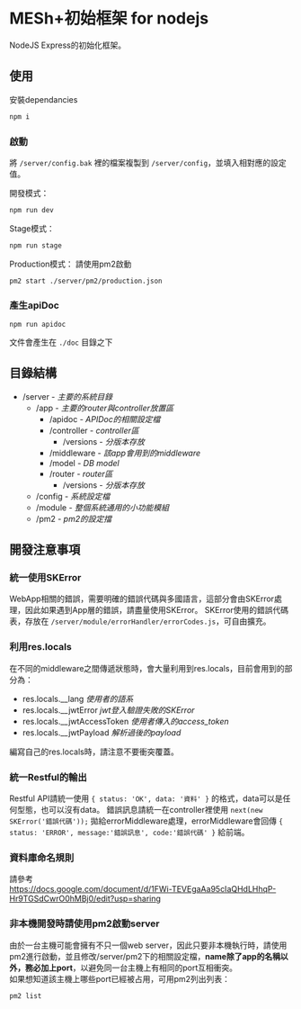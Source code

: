 # MESh+初始框架 for nodejs
NodeJS Express的初始化框架。

## 使用
安裝dependancies
```js
npm i
```
### 啟動
將 `/server/config.bak` 裡的檔案複製到 `/server/config`，並填入相對應的設定值。

開發模式：
```js
npm run dev
```

Stage模式：
```js
npm run stage
```

Production模式：
請使用pm2啟動
```
pm2 start ./server/pm2/production.json
```

### 產生apiDoc
```
npm run apidoc
```
文件會產生在 `./doc` 目錄之下

## 目錄結構
- /server - *主要的系統目錄*
  - /app - *主要的router與controller放置區*
    - /apidoc - *APIDoc的相關設定檔*
    - /controller - *controller區*
      - /versions - *分版本存放*
    - /middleware - *該app會用到的middleware*
    - /model - *DB model*
    - /router - *router區*
      - /versions - *分版本存放*
  - /config - *系統設定檔*
  - /module - *整個系統通用的小功能模組*
  - /pm2 - *pm2的設定擋*

## 開發注意事項
### 統一使用SKError
WebApp相關的錯誤，需要明確的錯誤代碼與多國語言，這部分會由SKError處理，因此如果遇到App層的錯誤，請盡量使用SKError。
SKError使用的錯誤代碼表，存放在 `/server/module/errorHandler/errorCodes.js`，可自由擴充。

### 利用res.locals
在不同的middleware之間傳遞狀態時，會大量利用到res.locals，目前會用到的部分為：
- res.locals.__lang *使用者的語系*
- res.locals.__jwtError *jwt登入驗證失敗的SKError*
- res.locals.__jwtAccessToken *使用者傳入的access_token*
- res.locals.__jwtPayload *解析過後的payload*

編寫自己的res.locals時，請注意不要衝突覆蓋。

### 統一Restful的輸出
Restful API請統一使用 `{ status: 'OK', data: '資料' }` 的格式，data可以是任何型態，也可以沒有data。
錯誤訊息請統一在controller裡使用 `next(new SKError('錯誤代碼'));` 拋給errorMiddleware處理，errorMiddleware會回傳 `{ status: 'ERROR', message:'錯誤訊息', code:'錯誤代碼' }` 給前端。

### 資料庫命名規則
請參考   
https://docs.google.com/document/d/1FWi-TEVEgaAa95cIaQHdLHhqP-Hr9TGSdCwrO0hMBj0/edit?usp=sharing

### 非本機開發時請使用pm2啟動server
由於一台主機可能會擁有不只一個web server，因此只要非本機執行時，請使用pm2進行啟動，並且修改/server/pm2下的相關設定檔，**name除了app的名稱以外，務必加上port**，以避免同一台主機上有相同的port互相衝突。  
如果想知道該主機上哪些port已經被占用，可用pm2列出列表：
```
pm2 list
```

